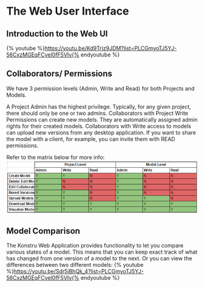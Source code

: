 # The Web User Interface

## Introduction to the Web UI
{% youtube %}https://youtu.be/Kd9Trjz9JDM?list=PLCGmyoTJ5YJ-56CxzMGEqFCyel0fF5VIv{% endyoutube %}

## Collaborators/ Permissions
We have 3 permission levels (Admin, Write and Read) for both Projects and Models.

A Project Admin has the highest privilege. Typically, for any given project, there should only be one or two admins.
Collaborators with Project Write Permissions can create new models. They are automatically assigned admin rights for their created models.
Collaborators with Write access to models can upload new versions from any desktop application.
If you want to share the model with a client, for example, you can invite them with READ permissions. 

Refer to the matrix below for more info:
![](images/DetailedDocumentation/permissionsMatrix.PNG)

## Model Comparison
The Konstru Web Application provides functionality to let you compare various states of a model. This means that you can keep exact track of what has changed from one version of a model to the next. Or you can view the differences between two different models:
{% youtube %}https://youtu.be/Sdr5jBhQk_4?list=PLCGmyoTJ5YJ-56CxzMGEqFCyel0fF5VIv{% endyoutube %}

